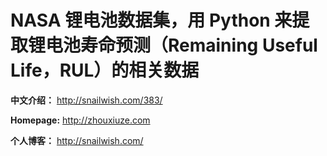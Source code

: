 # NASA 锂电池数据集，用 Python 来提取锂电池寿命预测（Remaining Useful Life，RUL）的相关数据

**中文介绍：** http://snailwish.com/383/

**Homepage:** http://zhouxiuze.com

**个人博客：** http://snailwish.com/
